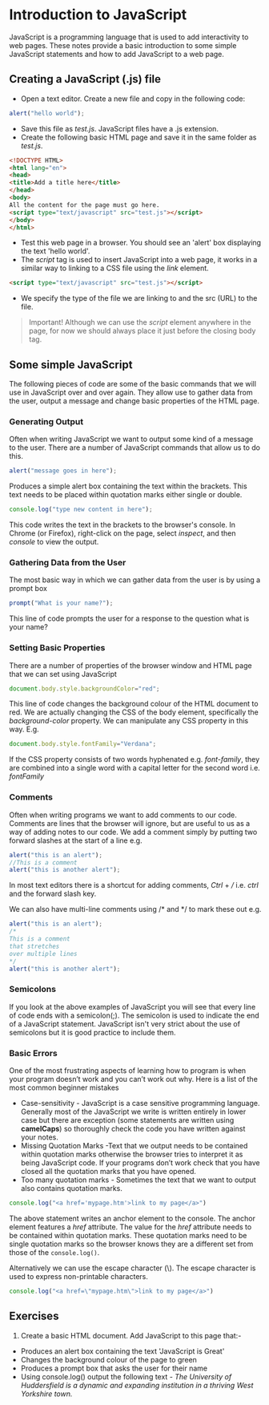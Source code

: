 # Introduction to JavaScript

JavaScript is a programming language that is used to add interactivity to web pages. These notes provide a basic introduction to some simple JavaScript statements and how to add JavaScript to a web page.

## Creating a JavaScript (.js) file
* Open a text editor. Create a new file and copy in the following code:
```javascript
alert("hello world");
```
* Save this file as *test.js*. JavaScript files have a .js extension.
* Create the following basic HTML page and save it in the same folder as *test.js*.

```html
<!DOCTYPE HTML>
<html lang="en">
<head>
<title>Add a title here</title>
</head>
<body>
All the content for the page must go here.
<script type="text/javascript" src="test.js"></script>
</body>
</html>
```

* Test this web page in a browser. You should see an 'alert' box displaying the text 'hello world'.   
* The *script* tag is used to insert JavaScript into a web page, it works in a similar way to linking to a CSS file using the *link* element.
```html
<script type="text/javascript" src="test.js"></script>
```
* We specify the type of the file we are linking to and the src (URL) to the file.

> Important!
> Although we can use the *script* element anywhere in the page, for now we should always place it just before the closing body tag.

## Some simple JavaScript
The following pieces of code are some of the basic commands that we will use in JavaScript over and over again. They allow use to gather data from the user, output a message and change basic properties of the HTML page.

### Generating Output
Often when writing JavaScript we want to output some kind of a message to the user. There are a number of JavaScript commands that allow us to do this.

```javascript
alert("message goes in here");
```
Produces a simple alert box containing the text within the brackets. This text needs to be placed within quotation marks either single or double.

```javascript
console.log("type new content in here");
```
This code writes the text in the brackets to the browser's console. In Chrome (or Firefox), right-click on the page, select *inspect*, and then *console* to view the output.

### Gathering Data from the User
The most basic way in which we can gather data from the user is by using a prompt box

```javascript
prompt("What is your name?");
```

This line of code prompts the user for a response to the question what is your name?

### Setting Basic Properties
There are a number of properties of the browser window and HTML page that we can set using JavaScript

```javascript
document.body.style.backgroundColor="red";
```

This line of code changes the background colour of the HTML document to red. We are actually changing the CSS of the body element, specifically the *background-color* property. We can manipulate any CSS property in this way. E.g.

```javascript
document.body.style.fontFamily="Verdana";
```

If the CSS property consists of two words hyphenated e.g. *font-family*, they are combined into a single word with a capital letter for the second word i.e. *fontFamily*

### Comments
Often when writing programs we want to add comments to our code. Comments are lines that the browser will ignore, but are useful to us as a way of adding notes to our code.  We add a comment simply by putting two forward slashes at the start of a line e.g.

```javascript  
alert("this is an alert");
//This is a comment
alert("this is another alert");
```

In most text editors there is a shortcut for adding comments, *Ctrl* + */* i.e. *ctrl* and the forward slash key.

We can also have multi-line comments using /* and */ to mark these out e.g.

```javascript  
alert("this is an alert");
/*
This is a comment
that stretches
over multiple lines
*/
alert("this is another alert");
```

### Semicolons
If you look at the above examples of JavaScript you will see that every line of code ends with a semicolon(;). The semicolon is used to indicate the end of a JavaScript statement. JavaScript isn't very strict about the use of semicolons but it is good practice to include them.

### Basic Errors
One of the most frustrating aspects of learning how to program is when your program doesn’t work and you can’t work out why. Here is a list of the most common beginner mistakes

* Case-sensitivity - JavaScript is a case sensitive programming language. Generally most of the JavaScript we write is written entirely in lower case but there are exception (some statements are written using **camelCaps**) so thoroughly check the code you have written against your notes.
* Missing Quotation Marks -Text that we output needs to be contained within quotation marks otherwise the browser tries to interpret it as being JavaScript code. If your programs don’t work check that you have closed all the quotation marks that you have opened.
* Too many quotation marks - Sometimes the text that we want to output also contains quotation marks.
```javascript
console.log("<a href='mypage.htm'>link to my page</a>")
```
The above  statement writes an anchor element to the console. The anchor element features a *href* attribute. The value for the *href* attribute needs to be contained within quotation marks. These quotation marks need to be single quotation marks so the browser knows they are a different set from those of the ```console.log()```.

Alternatively we can use the escape character (\\). The escape character is used to express non-printable characters.

```javascript
console.log("<a href=\"mypage.htm\">link to my page</a>")
```

## Exercises
1. Create a basic HTML document. Add JavaScript to this page that:-
  * Produces an alert box containing the text 'JavaScript is Great'
  * Changes the background colour of the page to green
  * Produces a prompt box that asks the user for their name  
  * Using console.log() output the following text - *The University of Huddersfield is a dynamic and expanding institution in a thriving West Yorkshire town.*
